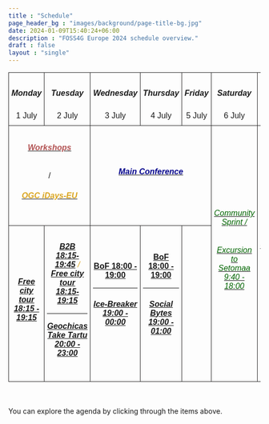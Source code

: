 ```yaml
---
title : "Schedule"
page_header_bg : "images/background/page-title-bg.jpg"
date: 2024-01-09T15:40:24+06:00
description : "FOSS4G Europe 2024 schedule overview."
draft : false
layout : "single"
---
```


<style type="text/css">
  .container{ max-width: 72% !important;}
    .tg  {border-collapse:collapse;border-spacing:0; width:100%;font-family: "Montserrat", sans-serif;font-variant-ligatures: none;}
    .tg td{border-color: rgb(44, 43, 43);border-style:solid;border-width:1px;
      overflow:hidden;padding:10px 5px;word-break:normal; width: 12%;}
    .tg th{border-color:rgb(44, 43, 43);border-style:solid;border-width:1px;
     overflow:hidden;padding:10px 5px;word-break:normal;}
    .tg .tg-head{text-align:center;vertical-align:middle; background-color: transparent;}
    .tg .tg-body{text-align:center;vertical-align:middle; height: 100px;}
    h6{color:goldenrod}
    </style>
<section>
<div>
    <table class="tg">
    <thead>
      <tr>
        <td class="tg-head"><h5>Monday</h5>1 July</td>
        <td class="tg-head"><h5>Tuesday</h5> 2 July</td>
        <td class="tg-head"><h5>Wednesday</h5> 3 July</td>
        <td class="tg-head"><h5>Thursday </h5>4 July</td>
        <td class="tg-head"><h5>Friday </h5>5 July</td>
        <td class="tg-head"><h5>Saturday </h5>6 July</td>
        <td class="tg-head"><h5>Sunday </h5>7 July</td>
      </tr>
    </thead>
    <tbody>
      <tr style="height:200px;">
        <td class="tg-body" colspan="2"><a href="./workshops"><h6 style="color: rgb(177, 81, 81);"><b>Workshops</b></h6></a> / <a href="./ogc-euidays/"><h6><b>OGC iDays-EU</b></h6></a></td>
        <td class="tg-body" colspan="3"><a href="./talks"><h6 style="color: darkblue;"><b>Main Conference</b></h6></td>
        <td class="tg-body" rowspan="2"><a href="./community-sprint"><h6 style="color: darkgreen;">Community Sprint / </h6></a><a href="./excursion"><h6 style="color: darkgreen;">Excursion to Setomaa 9:40 - 18:00</h6></a></td>
        <td class="tg-body" rowspan="2"><a href="./community-sprint"><h6 style="color: darkgreen;">Community Sprint</h6></a></td>
      </tr>
      <tr>
        <td class="tg-body"><h6><a href="./city-tour/"><b>Free city tour 18:15 - 19:15</b></a></h6></td>
        <td class="tg-body"><h6><a href="./b2b/"><b>B2B 18:15-19:45</b></a> / <a href="./city-tour/"><b>Free city tour 18:15-19:15</b></a><hr> <a href="./geochicas-take-tartu/"><b>Geochicas Take Tartu 20:00 - 23:00</b></a></h6></td>
        <td class="tg-body"><a href="./bof"><b>BoF 18:00 - 19:00</b></a><hr><h6><a href="./ice-breaker/"><b>Ice-Breaker 19:00 - 00:00</b></a></h6></td>
        <td class="tg-body"><a href="./bof"><b>BoF 18:00 - 19:00</b></a><hr><h6><a href="./social-bytes/"><b>Social Bytes 19:00 - 01:00</b></a></h6></td>
        <td></td>
      </tr>
    </tbody>
    </table>
    <br><br>
    <div>You can explore the agenda by clicking through the items above.</div>
</div>
</section>

<!--hr>
<center>
    <a href="https://pretix.eu/foss4ge2024/tartu/"
        class="btn btn-primary btn-lg"
        target="blank" rel="noopener noreferrer"
        style="padding:32px;margin-top:30px;margin-bottom:30px">
        <img src="https://2024.europe.foss4g.org/images/icon/ticket.png" alt="Get your ticket!">
    <span>Get your ticket here!</span></a>
</center-->
